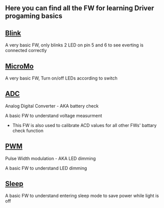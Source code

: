 ## Here you can find all the FW for learning Driver progaming basics ##

## [Blink](https://github.com/YuvalSob/CavingHeadlampsFW/blob/main/HelloWorld/Blink.ino)
A very basic FW, only blinks 2 LED on pin 5 and 6 to see everting is connected correctly

## [MicroMo](https://github.com/YuvalSob/CavingHeadlampsFW/blob/main/HelloWorld/MicroMo.ino)
A very basic FW, Turn on/off LEDs according to switch

## [ADC](https://github.com/YuvalSob/CavingHeadlampsFW/blob/main/HelloWorld/ADC.ino)
Analog Digital Converter - AKA battery check

A basic FW to understand voltage measurment 
* This FW is also used to calibrate ACD values for all other FWs' battary check function

## [PWM](https://github.com/YuvalSob/CavingHeadlampsFW/blob/main/HelloWorld/PWM.ino)
Pulse Width modulation - AKA LED dimming

A basic FW to understand LED dimming 

## [Sleep](https://github.com/YuvalSob/CavingHeadlampsFW/blob/main/HelloWorld/Sleep.ino)

A basic FW to understand entering sleep mode to save power while light is off

